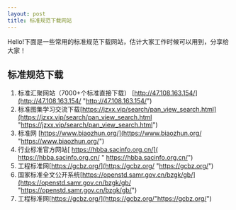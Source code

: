 ```yaml
---
layout: post
title: 标准规范下载网站
---
```


Hello!下面是一些常用的标准规范下载网站，估计大家工作时候可以用到，分享给大家！


## 标准规范下载
1. 标准汇聚网站（7000+个标准直接下载） [http://47.108.163.154/](http://47.108.163.154/ "http://47.108.163.154/")
2. 标准图集学习交流下载[https://jzxx.vip/search/pan_view_search.html](https://jzxx.vip/search/pan_view_search.html "https://jzxx.vip/search/pan_view_search.html")
3. 标准网 [https://www.biaozhun.org/](https://www.biaozhun.org/ "https://www.biaozhun.org/")
4. 行业标准官方网站[ https://hbba.sacinfo.org.cn/]( https://hbba.sacinfo.org.cn/ " https://hbba.sacinfo.org.cn/")
5. 工程标准网[https://gcbz.org/](https://gcbz.org/ "https://gcbz.org/")
1. 国家标准全文公开系统[https://openstd.samr.gov.cn/bzgk/gb/](https://openstd.samr.gov.cn/bzgk/gb/ "https://openstd.samr.gov.cn/bzgk/gb/")
2. 工程标准网[https://gcbz.org/](https://gcbz.org/"https://gcbz.org/")
